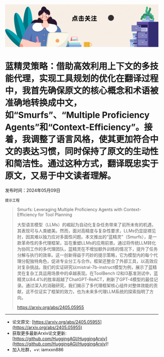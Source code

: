 ![](https://raw.githubusercontent.com/HuggingAGI/HuggingArxiv/main/imgs/follow2.gif)
# 蓝精灵策略：借助高效利用上下文的多技能代理，实现工具规划的优化在翻译过程中，我首先确保原文的核心概念和术语被准确地转换成中文，如“Smurfs”、“Multiple Proficiency Agents”和“Context-Efficiency”。接着，我调整了语言风格，使其更加符合中文的表达习惯，同时保持了原文的生动性和简洁性。通过这种方式，翻译既忠实于原文，又易于中文读者理解。
发布时间：2024年05月09日

`提示工程`
> Smurfs: Leveraging Multiple Proficiency Agents with Context-Efficiency for Tool Planning
>
> 大型语言模型（LLMs）的崛起为自动化复杂任务带来了前所未有的机遇，其表现可与人类媲美。然而，面对高精度与复杂性要求，LLMs仍显捉襟见肘，因其难以独力应对多面性问题。本文推出的“蓝精灵”（Smurfs），是一款革命性的多代理框架，旨在重塑LLMs的应用前景。通过将传统LLM转化为协同工作的多代理团队，蓝精灵在不增加额外训练的情况下，提升了任务分解与执行的效率。这一创新得益于巧妙的提示策略，它为模型内的每个代理分配独特角色，促进专业分工与合作。框架还整合了外部工具，以高效应对复杂挑战。我们的实证研究以mistral-7b-instruct模型为例，展示了蓝精灵在复杂工具运用场景中的卓越表现。在ToolBench I2和I3基准测试中，蓝精灵以84.4%的胜率超越了ChatGPT-ReACT，刷新了GPT-4模型的最佳记录。通过深入的消融研究，我们揭示了多代理框架核心组件对整体效能的贡献，这不仅证实了框架的效力，也为未来多代理LLM系统的探索指明了方向。
>
> https://arxiv.org/abs/2405.05955


<hr />

- 论文原文: [https://arxiv.org/abs/2405.05955](https://arxiv.org/abs/2405.05955)
- 获取更多最新Arxiv论文更新: [https://github.com/HuggingAGI/HuggingArxiv](https://github.com/HuggingAGI/HuggingArxiv)!
- 加入社群，+v: iamxxn886